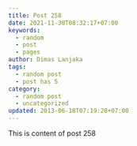 ```yaml
---
title: Post 258
date: 2021-11-30T08:32:17+07:00
keywords:
  - random
  - post
  - pages
author: Dimas Lanjaka
tags:
  - random post
  - post has 5
category:
  - random post
  - uncategorized
updated: 2013-06-18T07:19:28+07:00
---
```

This is content of post 258